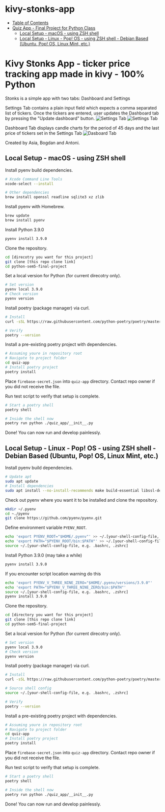 # kivy-stonks-app

- [Table of Contents](#table-of-contents)
- [Quiz App - Final Project for Python Class](#quiz-app---final-project-for-python-class)
  - [Local Setup - macOS - using ZSH shell](#local-setup---macos---using-zsh-shell)
  - [Local Setup - Linux - Pop! OS - using ZSH shell - Debian Based (Ubuntu, Pop! OS, Linux Mint, etc.)](#local-setup---linux---pop-os---using-zsh-shell---debian-based-ubuntu-pop-os-linux-mint-etc)

# Kivy Stonks App - ticker price tracking app made in kivy - 100% Python

Stonks is a simple app with two tabs: Dashboard and Settings

Settings Tab contains a plain input field which expects a comma separated list of tickers. Once the tickers are entered, user updates the Dashboard tab by pressing the "Update dashboard" button.
![Settings Tab](assets/settings-1.png "Settings Tab")
![Settings Tab](assets/settings-2.png "Updating Dashboard in the Settings Tab")

Dashboard Tab displays candle charts for the period of 45 days and the last price of tickers set in the Settings Tab
![Dasboard Tab](assets/dashboard-1.png "Dashboard Tab")

Created by Asia, Bogdan and Antoni.

## Local Setup - macOS - using ZSH shell

Install pyenv build dependencies.

```bash
# Xcode Command Line Tools
xcode-select --install

# Other dependencies
brew install openssl readline sqlite3 xz zlib
```

Install pyenv with Homebrew.

```bash
brew update
brew install pyenv
```

Install Python 3.9.0

```bash
pyenv install 3.9.0
```

Clone the repository.

```bash
cd [direcotry you want for this project]
git clone [this repo clone link]
cd python-sem5-final-project
```

Set a local version for Python (for current direcotry only).

```bash
# Set version
pyenv local 3.9.0
# Check version
pyenv version
```

Install poetry (package manager) via curl.

```bash
# Install
curl -sSL https://raw.githubusercontent.com/python-poetry/poetry/master/get-poetry.py | python -

# Verify
poetry --version
```

Install a pre-existing poetry project with dependencies.

```bash
# Assuming youre in repository root
# Navigate to project folder
cd quiz-app
# Install poetry project
poetry install
```

Place `firebase-secret.json` into `quiz-app` directory. Contact repo owner if you did not receive the file.

Run test script to verify that setup is complete.

```bash
# Start a poetry shell
poetry shell

# Inside the shell now
poetry run python ./quiz_app/__init__.py
```

Done! You can now run and develop painlessly.

## Local Setup - Linux - Pop! OS - using ZSH shell - Debian Based (Ubuntu, Pop! OS, Linux Mint, etc.)

Install pyenv build dependencies.

```bash
# Update apt
sudo apt update
# Install dependencies
sudo apt install --no-install-recommends make build-essential libssl-dev zlib1g-dev libbz2-dev libreadline-dev libsqlite3-dev wget curl llvm libncurses5-dev xz-utils tk-dev libxml2-dev libxmlsec1-dev libffi-dev liblzma-dev
```

Check out pyenv where you want it to be installed and clone the repository.

```bash
mkdir ~/.pyenv
cd ~./pyenv
git clone https://github.com/pyenv/pyenv.git
```

Define environment variable `PYENV_ROOT`.

```bash
echo 'export PYENV_ROOT="$HOME/.pyenv"' >> ~/.[your-shell-config-file, e.g. .bashrc, .zshrc]
echo 'export PATH="$PYENV_ROOT/bin:$PATH"' >> ~/.[your-shell-config-file, e.g. .bashrc, .zshrc]
source ~/.[your-shell-config-file, e.g. .bashrc, .zshrc]
```

Install Python 3.9.0 (may take a while)

```bash
pyenv install 3.9.0
```

If you encounter script location warning do this

```bash
echo 'export PYENV_V_THREE_NINE_ZERO="$HOME/.pyenv/versions/3.9.0"'
echo 'export PATH="$PYENV_V_THREE_NINE_ZERO/bin:$PATH"'
source ~/.[your-shell-config-file, e.g. .bashrc, .zshrc]
pyenv install 3.9.0
```

Clone the repository.

```bash
cd [directory you want for this project]
git clone [this repo clone link]
cd python-sem5-final-project
```

Set a local version for Python (for current direcotry only).

```bash
# Set version
pyenv local 3.9.0
# Check version
pyenv version
```

Install poetry (package manager) via curl.

```bash
# Install
curl -sSL https://raw.githubusercontent.com/python-poetry/poetry/master/get-poetry.py | python -

# Source shell config
source ~/.[your-shell-config-file, e.g. .bashrc, .zshrc]

# Verify
poetry --version
```

Install a pre-existing poetry project with dependencies.

```bash
# Assuming youre in repository root
# Navigate to project folder
cd quiz-app
# Install poetry project
poetry install
```

Place `firebase-secret.json` into `quiz-app` directory. Contact repo owner if you did not receive the file.

Run test script to verify that setup is complete.

```bash
# Start a poetry shell
poetry shell

# Inside the shell now
poetry run python ./quiz_app/__init__.py
```

Done! You can now run and develop painlessly.
